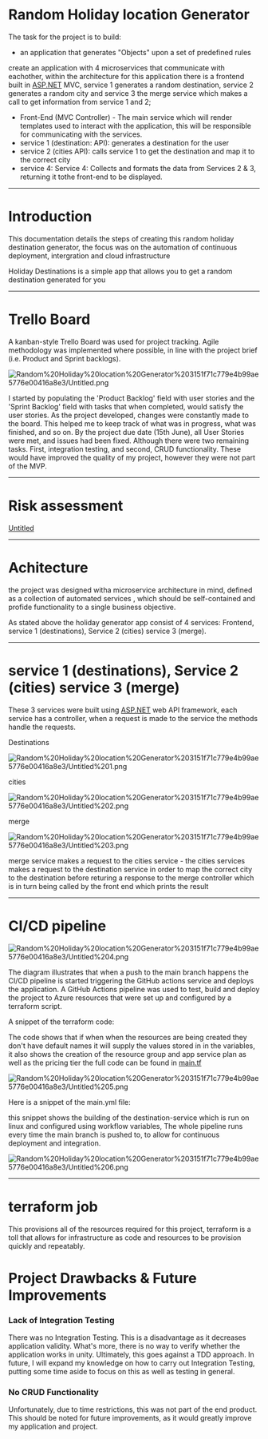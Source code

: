 # Random Holiday location Generator

The task for the project is to build:

- an application that generates "Objects" upon a set of predefined rules

create an application with 4 microservices that communicate with eachother, within the architecture for this application there is a frontend built in [ASP.NET](http://asp.NET) MVC, service 1 generates a random destination, service 2 generates a random city and service 3 the merge service which makes a call to get information from service 1 and 2;

- Front-End (MVC Controller) - The main service which will render templates used to interact with the application, this will be responsible for communicating with the services.
- service 1 (destination: API): generates a destination for the user
- service 2 (cities API): calls service 1 to get the destination and map it to the correct city
- service 4: Service 4: Collects and formats the data from Services 2 & 3, returning it tothe front-end to be displayed.

---

# Introduction

This documentation details the steps of creating this random holiday destination generator, the focus was on the automation of continuous deployment, intergration and cloud infrastructure 

Holiday Destinations is a simple app that allows you to get a random destination generated for you 

---

# Trello Board

A kanban-style Trello Board was used for project tracking. Agile methodology was implemented where possible, in line with the project brief (i.e. Product and Sprint backlogs).

![Random%20Holiday%20location%20Generator%203151f71c779e4b99ae5776e00416a8e3/Untitled.png](Random%20Holiday%20location%20Generator%203151f71c779e4b99ae5776e00416a8e3/Untitled.png)

I started by populating the 'Product Backlog' field with user stories and the 'Sprint Backlog' field with tasks that when completed, would satisfy the user stories. As the project developed, changes were constantly made to the board. This helped me to keep track of what was in progress, what was finished, and so on. By the project due date (15th June), all User Stories were met, and issues had been fixed. Although there were two remaining tasks. First, integration testing, and second, CRUD functionality. These would have improved the quality of my project, however they were not part of the MVP.

---

# Risk assessment

[Untitled](https://www.notion.so/2c9a44ee5a3b4b55bad7667fa5a3438c)

---

# Achitecture

the project was designed witha microservice architecture in mind, defined as a collection of automated services , which should be self-contained and profide functionality to a single business objective.

As stated above the holiday generator app consist of 4 services: Frontend, service 1 (destinations), Service 2 (cities) service 3 (merge).

   

---

# service 1 (destinations), Service 2 (cities) service 3 (merge)

These 3 services were built using [ASP.NET](http://asp.NET) web API framework, each service has a controller, when a request is made to the service the methods handle the requests.

Destinations

![Random%20Holiday%20location%20Generator%203151f71c779e4b99ae5776e00416a8e3/Untitled%201.png](Random%20Holiday%20location%20Generator%203151f71c779e4b99ae5776e00416a8e3/Untitled%201.png)

cities 

![Random%20Holiday%20location%20Generator%203151f71c779e4b99ae5776e00416a8e3/Untitled%202.png](Random%20Holiday%20location%20Generator%203151f71c779e4b99ae5776e00416a8e3/Untitled%202.png)

merge

![Random%20Holiday%20location%20Generator%203151f71c779e4b99ae5776e00416a8e3/Untitled%203.png](Random%20Holiday%20location%20Generator%203151f71c779e4b99ae5776e00416a8e3/Untitled%203.png)

merge service makes a request to the cities service - the cities services makes a request to the destination service in order to map the correct city to the destination before returing a response to the merge controller which is in turn being called by the front end which prints the result 

---

# CI/CD pipeline

![Random%20Holiday%20location%20Generator%203151f71c779e4b99ae5776e00416a8e3/Untitled%204.png](Random%20Holiday%20location%20Generator%203151f71c779e4b99ae5776e00416a8e3/Untitled%204.png)

The diagram illustrates that when a push to the main branch happens the CI/CD pipeline is started triggering the GitHub actions service and deploys the application. A GitHub Actions pipeline was used to test, build and deploy the project to Azure resources that were set up and configured by a terraform script.

A snippet of the terraform code:

The code shows that if when when the resources are being created they don't have default names it will supply the values stored in  in the variables, it also shows the creation of the resource group and app service plan as well as the pricing tier the full code can be found in [main.tf](http://main.tf) 

![Random%20Holiday%20location%20Generator%203151f71c779e4b99ae5776e00416a8e3/Untitled%205.png](Random%20Holiday%20location%20Generator%203151f71c779e4b99ae5776e00416a8e3/Untitled%205.png)

Here is a snippet of the main.yml file:

this snippet shows the building of the destination-service which is run on linux and configured using workflow variables, The whole pipeline runs every time the main branch is pushed to, to allow for continuous deployment and integration.

![Random%20Holiday%20location%20Generator%203151f71c779e4b99ae5776e00416a8e3/Untitled%206.png](Random%20Holiday%20location%20Generator%203151f71c779e4b99ae5776e00416a8e3/Untitled%206.png)

---

# terraform job

This provisions all of the resources required for this project, terraform is a toll that allows for infrastructure as code and resources to be provision quickly and repeatably.

# **Project Drawbacks & Future Improvements**

### **Lack of Integration Testing**

There was no Integration Testing. This is a disadvantage as it decreases application validity. What's more, there is no way to verify whether the application works in unity. Ultimately, this goes against a TDD approach. In future, I will expand my knowledge on how to carry out Integration Testing, putting some time aside to focus on this as well as testing in general.

### **No CRUD Functionality**

Unfortunately, due to time restrictions, this was not part of the end product. This should be noted for future improvements, as it would greatly improve my application and project.